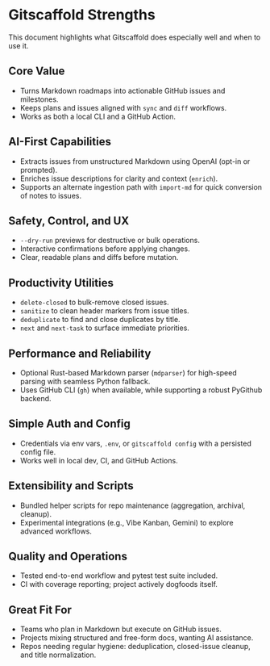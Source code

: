 # Gitscaffold Strengths

This document highlights what Gitscaffold does especially well and when to use it.

## Core Value
- Turns Markdown roadmaps into actionable GitHub issues and milestones.
- Keeps plans and issues aligned with `sync` and `diff` workflows.
- Works as both a local CLI and a GitHub Action.

## AI-First Capabilities
- Extracts issues from unstructured Markdown using OpenAI (opt-in or prompted).
- Enriches issue descriptions for clarity and context (`enrich`).
- Supports an alternate ingestion path with `import-md` for quick conversion of notes to issues.

## Safety, Control, and UX
- `--dry-run` previews for destructive or bulk operations.
- Interactive confirmations before applying changes.
- Clear, readable plans and diffs before mutation.

## Productivity Utilities
- `delete-closed` to bulk-remove closed issues.
- `sanitize` to clean header markers from issue titles.
- `deduplicate` to find and close duplicates by title.
- `next` and `next-task` to surface immediate priorities.

## Performance and Reliability
- Optional Rust-based Markdown parser (`mdparser`) for high-speed parsing with seamless Python fallback.
- Uses GitHub CLI (`gh`) when available, while supporting a robust PyGithub backend.

## Simple Auth and Config
- Credentials via env vars, `.env`, or `gitscaffold config` with a persisted config file.
- Works well in local dev, CI, and GitHub Actions.

## Extensibility and Scripts
- Bundled helper scripts for repo maintenance (aggregation, archival, cleanup).
- Experimental integrations (e.g., Vibe Kanban, Gemini) to explore advanced workflows.

## Quality and Operations
- Tested end-to-end workflow and pytest test suite included.
- CI with coverage reporting; project actively dogfoods itself.

## Great Fit For
- Teams who plan in Markdown but execute on GitHub issues.
- Projects mixing structured and free-form docs, wanting AI assistance.
- Repos needing regular hygiene: deduplication, closed-issue cleanup, and title normalization.

